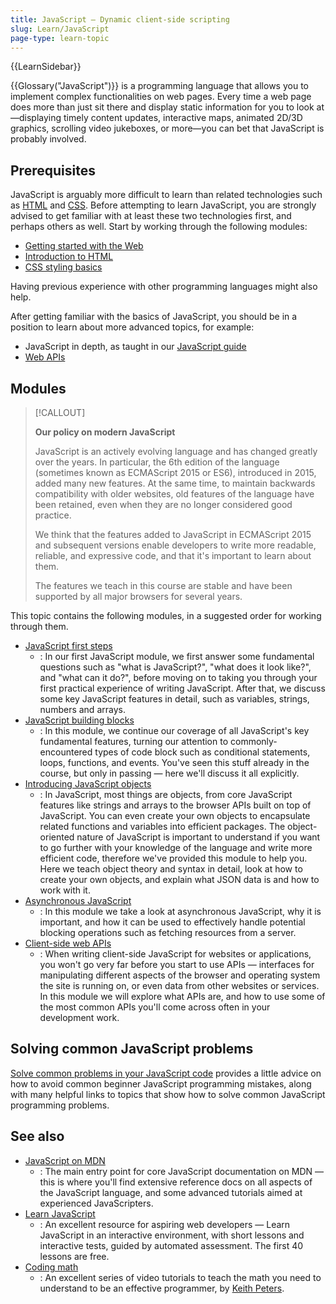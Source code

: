 ```yaml
---
title: JavaScript — Dynamic client-side scripting
slug: Learn/JavaScript
page-type: learn-topic
---
```


{{LearnSidebar}}

{{Glossary("JavaScript")}} is a programming language that allows you to implement complex functionalities on web pages. Every time a web page does more than just sit there and display static information for you to look at—displaying timely content updates, interactive maps, animated 2D/3D graphics, scrolling video jukeboxes, or more—you can bet that JavaScript is probably involved.

## Prerequisites

JavaScript is arguably more difficult to learn than related technologies such as [HTML](/en-US/docs/Learn/HTML) and [CSS](/en-US/docs/Learn_web_development/Core/Styling_basics). Before attempting to learn JavaScript, you are strongly advised to get familiar with at least these two technologies first, and perhaps others as well. Start by working through the following modules:

- [Getting started with the Web](/en-US/docs/Learn_web_development/Getting_started/Your_first_website)
- [Introduction to HTML](/en-US/docs/Learn/HTML/Introduction_to_HTML)
- [CSS styling basics](/en-US/docs/Learn_web_development/Core/Styling_basics)

Having previous experience with other programming languages might also help.

After getting familiar with the basics of JavaScript, you should be in a position to learn about more advanced topics, for example:

- JavaScript in depth, as taught in our [JavaScript guide](/en-US/docs/Web/JavaScript/Guide)
- [Web APIs](/en-US/docs/Web/API)

## Modules

> [!CALLOUT]
>
> **Our policy on modern JavaScript**
>
> JavaScript is an actively evolving language and has changed greatly over the years. In particular, the 6th edition of the language (sometimes known as ECMAScript 2015 or ES6), introduced in 2015, added many new features. At the same time, to maintain backwards compatibility with older websites, old features of the language have been retained, even when they are no longer considered good practice.
>
> We think that the features added to JavaScript in ECMAScript 2015 and subsequent versions enable developers to write more readable, reliable, and expressive code, and that it's important to learn about them.
>
> The features we teach in this course are stable and have been supported by all major browsers for several years.

This topic contains the following modules, in a suggested order for working through them.

- [JavaScript first steps](/en-US/docs/Learn/JavaScript/First_steps)
  - : In our first JavaScript module, we first answer some fundamental questions such as "what is JavaScript?", "what does it look like?", and "what can it do?", before moving on to taking you through your first practical experience of writing JavaScript. After that, we discuss some key JavaScript features in detail, such as variables, strings, numbers and arrays.
- [JavaScript building blocks](/en-US/docs/Learn_web_development/Core/Scripting)
  - : In this module, we continue our coverage of all JavaScript's key fundamental features, turning our attention to commonly-encountered types of code block such as conditional statements, loops, functions, and events. You've seen this stuff already in the course, but only in passing — here we'll discuss it all explicitly.
- [Introducing JavaScript objects](/en-US/docs/Learn/JavaScript/Objects)
  - : In JavaScript, most things are objects, from core JavaScript features like strings and arrays to the browser APIs built on top of JavaScript. You can even create your own objects to encapsulate related functions and variables into efficient packages. The object-oriented nature of JavaScript is important to understand if you want to go further with your knowledge of the language and write more efficient code, therefore we've provided this module to help you. Here we teach object theory and syntax in detail, look at how to create your own objects, and explain what JSON data is and how to work with it.
- [Asynchronous JavaScript](/en-US/docs/Learn/JavaScript/Asynchronous)
  - : In this module we take a look at asynchronous JavaScript, why it is important, and how it can be used to effectively handle potential blocking operations such as fetching resources from a server.
- [Client-side web APIs](/en-US/docs/Learn/JavaScript/Client-side_web_APIs)
  - : When writing client-side JavaScript for websites or applications, you won't go very far before you start to use APIs — interfaces for manipulating different aspects of the browser and operating system the site is running on, or even data from other websites or services. In this module we will explore what APIs are, and how to use some of the most common APIs you'll come across often in your development work.

## Solving common JavaScript problems

[Solve common problems in your JavaScript code](/en-US/docs/Learn/JavaScript/Howto) provides a little advice on how to avoid common beginner JavaScript programming mistakes, along with many helpful links to topics that show how to solve common JavaScript programming problems.

## See also

- [JavaScript on MDN](/en-US/docs/Web/JavaScript)
  - : The main entry point for core JavaScript documentation on MDN — this is where you'll find extensive reference docs on all aspects of the JavaScript language, and some advanced tutorials aimed at experienced JavaScripters.
- [Learn JavaScript](https://learnjavascript.online/)
  - : An excellent resource for aspiring web developers — Learn JavaScript in an interactive environment, with short lessons and interactive tests, guided by automated assessment. The first 40 lessons are free.
- [Coding math](https://www.youtube.com/user/codingmath)
  - : An excellent series of video tutorials to teach the math you need to understand to be an effective programmer, by [Keith Peters](https://www.bit-101.com/2017/about-me/).
